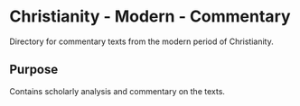 # Christianity - Modern - Commentary

Directory for commentary texts from the modern period of Christianity.

## Purpose
Contains scholarly analysis and commentary on the texts.
